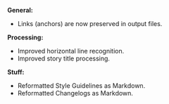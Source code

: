 **General:**

- Links (anchors) are now preserved in output files.

**Processing:**

- Improved horizontal line recognition.
- Improved story title processing.

**Stuff:**

- Reformatted Style Guidelines as Markdown.
- Reformatted Changelogs as Markdown.